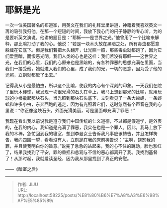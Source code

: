 # 耶稣是光

一次一位美国著名的布道家，用英文在我们的礼拜堂里讲道，神籍着我喜欢英文一再的吸引我归他。在那一个短短的时间，我放下我心门的闩子静静的专心听，为的是要听英文演说。他讲的题目是：“耶稣——是世界之光。”他曾用了一个比喻来解释，那比喻打动了我的心。他说：“若是一块木头放在黑暗之处，所有毒虫都愿意躲藏在它底下。但是我们若把木头翻开，让光照一照，那些毒虫就都跑了，因为它们爱黑暗，而恨恶光明。我们人类的心也是这样：我们若没有耶稣——这世界之光，在我们的心里，我们的心原来也是黑暗的，有各种罪恶的思想充满在里面，当我们一接受他，她就进入我们的心里，成了我们的光，一切的恶念，因为受了他的光照，立刻就都赶了出去。”

记得我从小是最怕虫，所以这个比喻，使我的内心有个深刻的印象。一天我们在院子里玩木棒球，我发现一块很光滑的石头在草上，我马上想到那光的比喻，就用玩球的小棒撬起那块石头，当光照到那块石头底下，立刻看见了一条大蜥蜴，一条蜈蚣和许多小虫，东奔西跑的逃走，因为有光照着它们，这时忽然有个声音在我的心里说：“你正像这块石头，外面光滑美丽，可是里面却充满了罪恶！”

我现在看出我以前说我是遵守我们中国传统的仁义道德，不过都是假道学，是外表的，在我的内心，我知道是充满了罪恶，我实在也是一个罪人。因此，我马上放下我的木棒，急忙回到我的寝室，想到李曼女士告诉我凡事应该祷告，并且怎样祷告，我向四围一望，看看没有人，立刻跪在我的床前祷告说：“主啊，饶恕我的罪，并且使我明白你的旨意。”说完了急急的站起来，我的心不住的跳动，脸也涨红了，结果我找到了平安，罪的重担和悲观与不信的恶心都离开了我。我找到基督了！从那时起，我就爱读圣经，因为我从那里找到了真正的安慰。

——《暗室之后》

---

> 作者: JIJU  
> URL: http://localhost:58225/posts/%E8%80%B6%E7%A8%A3%E6%98%AF%E5%85%89/  

